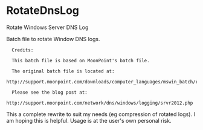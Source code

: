 # RotateDnsLog
Rotate Windows Server DNS Log

Batch file to rotate Window DNS logs. 

      Credits:

      This batch file is based on MoonPoint's batch file. 
      
      The original batch file is located at: 
      http://support.moonpoint.com/downloads/computer_languages/mswin_batch/rotatednslog.bat
      
      Please see the blog post at: 
      http://support.moonpoint.com/network/dns/windows/logging/srvr2012.php

This a complete rewrite to suit my needs (eg compression of rotated logs). 
I am hoping this is helpful. Usage is at the user's own personal risk. 
